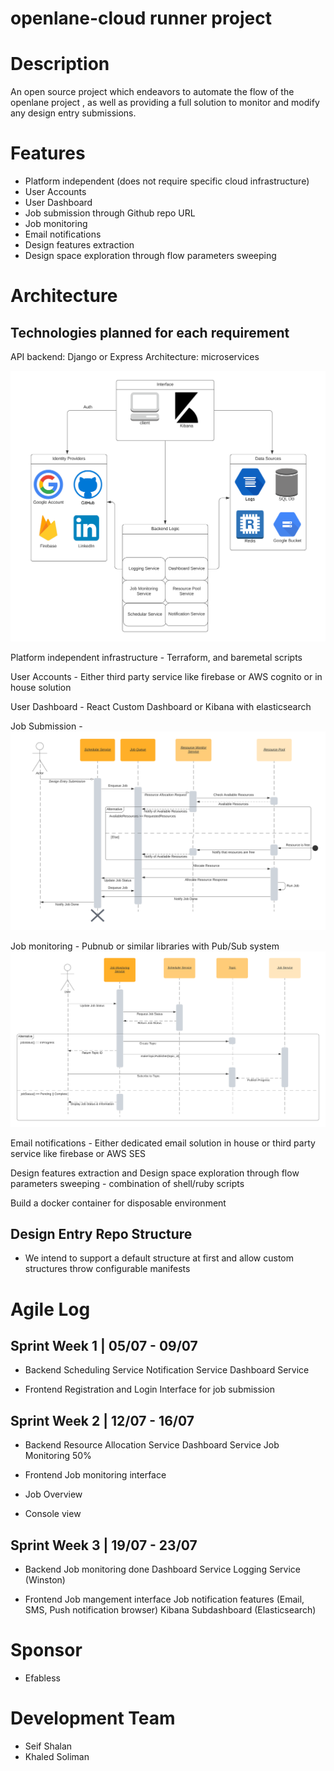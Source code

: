 # openlane-cloud runner project

# Description

An open source project which endeavors to automate the flow of the openlane project <Link here>, as well as providing a full solution to monitor and modify any design entry submissions.

# Features
+ Platform independent (does not require specific cloud infrastructure)
+ User Accounts
+ User Dashboard
+ Job submission through Github repo URL
+ Job monitoring 
+ Email notifications
+ Design features extraction
+ Design space exploration through flow parameters sweeping

# Architecture

## Technologies planned for each requirement

API backend:
Django or Express
Architecture: microservices

![Top View Architecture](https://github.com/KhaledSoliman/openlane-cloud/blob/master/docs/Top%20Level%20Architecture.png)


Platform independent infrastructure -
Terraform, and baremetal scripts

User Accounts - 
Either third party service like firebase or AWS cognito or in house solution

User Dashboard -
React Custom Dashboard or Kibana with elasticsearch

Job Submission - 
![Scheduler Sequence Diagram](https://github.com/KhaledSoliman/openlane-cloud/blob/master/docs/Scheduler%20diagram.png)

Job monitoring - Pubnub or similar libraries with Pub/Sub system
![Job Monitoring Sequence Diagram](https://github.com/KhaledSoliman/openlane-cloud/blob/master/docs/Job%20Monitoring%20Diagram.png)



Email notifications -
Either dedicated email solution in house or third party service like firebase or AWS SES

Design features extraction and Design space exploration through flow parameters sweeping - combination of shell/ruby scripts

Build a docker container for disposable environment

## Design Entry Repo Structure

- We intend to support a default structure at first and allow custom structures throw configurable manifests

# Agile Log

## Sprint Week 1 | 05/07 - 09/07
- Backend
Scheduling Service
Notification Service
Dashboard Service

- Frontend
Registration and Login
Interface for job submission

## Sprint Week 2 | 12/07 - 16/07
 - Backend
 Resource Allocation Service
 Dashboard Service
 Job Monitoring 50%
 
 - Frontend
 Job monitoring interface
 - Job Overview
 - Console view
 
 ## Sprint Week 3 | 19/07 - 23/07
 - Backend
 Job monitoring done
 Dashboard Service
 Logging Service (Winston)
 
 - Frontend
Job mangement interface
Job notification features (Email, SMS, Push notification browser)
Kibana Subdashboard (Elasticsearch)

# Sponsor
 - Efabless

# Development Team
 - Seif Shalan
 - Khaled Soliman
